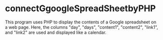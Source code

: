 # connectGgoogleSpreadSheetbyPHP
This program uses PHP to display the contents of a Google spreadsheet on a web page. Here, the columns "day", "days", "content1", "content2", "link1", and "link2" are used and displayed like a calendar.
